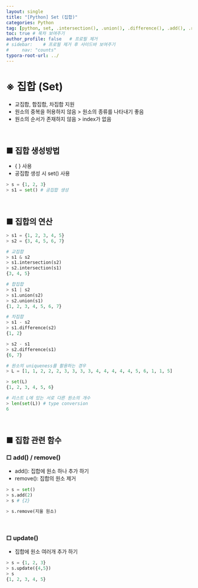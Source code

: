 ```yaml
---
layout: single
title: "[Python] Set (집합)"
categories: Python
tag: [python, set, .intersection(), .union(), .difference(), .add(), .remove(), .update()]
toc: true # 목차 보여주기
author_profile: false   # 프로필 제거
# sidebar:    # 프로필 제거 후 사이드바 보여주기
#     nav: "counts"
typora-root-url: ../
---
```


# ※ 집합 (Set)
- 교집합, 합집합, 차집합 지원
- 원소의 중복을 허용하지 않음 > 원소의 종류를 나타내기 좋음
- 원소의 순서가 존재하지 않음 > index가 없음

<br>

## ■ 집합 생성방법
- { } 사용
- 공집합 생성 시 set() 사용

```py
> s = {1, 2, 3}
> s1 = set() # 공집합 생성
```

<br>

## ■ 집합의 연산

```py
> s1 = {1, 2, 3, 4, 5}
> s2 = {3, 4, 5, 6, 7}

# 교집합
> s1 & s2
> s1.intersection(s2)
> s2.intersection(s1)
{3, 4, 5}

# 합집합 
> s1 | s2
> s1.union(s2)
> s2.union(s1)
{1, 2, 3, 4, 5, 6, 7}

# 차집합
> s1 - s2
> s1.difference(s2)
{1, 2}

> s2 - s1
> s2.difference(s1)
{6, 7}
```

```py
# 원소의 uniqueness를 활용하는 경우
> L = [1, 1, 2, 2, 2, 3, 3, 3, 3, 4, 4, 4, 4, 4, 5, 6, 1, 1, 5]

> set(L)
{1, 2, 3, 4, 5, 6}

# 리스트 L에 있는 서로 다른 원소의 개수
> len(set(L)) # type conversion
6
```

<br>

## ■ 집합 관련 함수
### □ add() / remove()
- add(): 집합에 원소 하나 추가 하기
- remove(): 집합의 원소 제거

```py
> s = set()
> s.add(2)
> s # {2}

> s.remove(지울 원소)
```

<br>

### □ update()
- 집합에 원소 여러개 추가 하기

```py
> s = {1, 2, 3}
> s.update({4,5})
> s
{1, 2, 3, 4, 5}
```